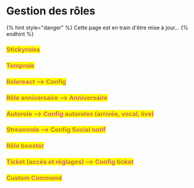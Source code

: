 # Gestion des rôles

{% hint style="danger" %}
Cette page est en train d'être mise à jour...
{% endhint %}

### <mark style="color: #cd6e57">Stickyroles</mark>



### <mark style="color: #cd6e57">Temprole</mark>



### <mark style="color: #cd6e57">Rolereact --> Config</mark>



### <mark style="color: #cd6e57">Rôle anniversaire --> Anniversaire</mark>



### <mark style="color: #cd6e57">Autorole --> Config autoroles (arrivée, vocal, live)</mark>



### <mark style="color: #cd6e57">Streamrole --> Config Social notif</mark>



### <mark style="color: #cd6e57">Rôle booster</mark>



### <mark style="color: #cd6e57">Ticket (accès et réglages) --> Config ticket</mark>



### <mark style="color: #cd6e57">Custom Command</mark>

